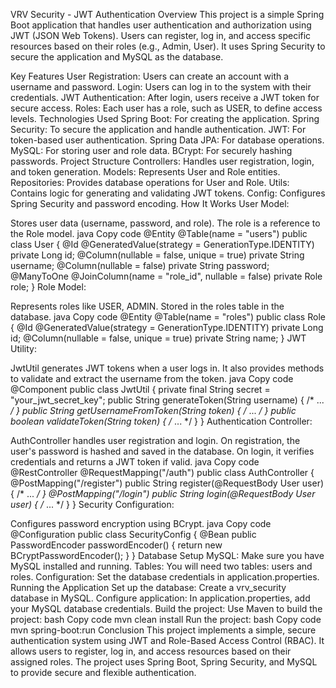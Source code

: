 VRV Security - JWT Authentication
Overview
This project is a simple Spring Boot application that handles user authentication and authorization using JWT (JSON Web Tokens). Users can register, log in, and access specific resources based on their roles (e.g., Admin, User). It uses Spring Security to secure the application and MySQL as the database.

Key Features
User Registration: Users can create an account with a username and password.
Login: Users can log in to the system with their credentials.
JWT Authentication: After login, users receive a JWT token for secure access.
Roles: Each user has a role, such as USER, to define access levels.
Technologies Used
Spring Boot: For creating the application.
Spring Security: To secure the application and handle authentication.
JWT: For token-based user authentication.
Spring Data JPA: For database operations.
MySQL: For storing user and role data.
BCrypt: For securely hashing passwords.
Project Structure
Controllers: Handles user registration, login, and token generation.
Models: Represents User and Role entities.
Repositories: Provides database operations for User and Role.
Utils: Contains logic for generating and validating JWT tokens.
Config: Configures Spring Security and password encoding.
How It Works
User Model:

Stores user data (username, password, and role).
The role is a reference to the Role model.
java
Copy code
@Entity
@Table(name = "users")
public class User {
    @Id
    @GeneratedValue(strategy = GenerationType.IDENTITY)
    private Long id;
    @Column(nullable = false, unique = true)
    private String username;
    @Column(nullable = false)
    private String password;
    @ManyToOne
    @JoinColumn(name = "role_id", nullable = false)
    private Role role;
}
Role Model:

Represents roles like USER, ADMIN.
Stored in the roles table in the database.
java
Copy code
@Entity
@Table(name = "roles")
public class Role {
    @Id
    @GeneratedValue(strategy = GenerationType.IDENTITY)
    private Long id;
    @Column(nullable = false, unique = true)
    private String name;
}
JWT Utility:

JwtUtil generates JWT tokens when a user logs in.
It also provides methods to validate and extract the username from the token.
java
Copy code
@Component
public class JwtUtil {
    private final String secret = "your_jwt_secret_key";
    public String generateToken(String username) { /* ... */ }
    public String getUsernameFromToken(String token) { /* ... */ }
    public boolean validateToken(String token) { /* ... */ }
}
Authentication Controller:

AuthController handles user registration and login.
On registration, the user's password is hashed and saved in the database.
On login, it verifies credentials and returns a JWT token if valid.
java
Copy code
@RestController
@RequestMapping("/auth")
public class AuthController {
    @PostMapping("/register")
    public String register(@RequestBody User user) { /* ... */ }
    @PostMapping("/login")
    public String login(@RequestBody User user) { /* ... */ }
}
Security Configuration:

Configures password encryption using BCrypt.
java
Copy code
@Configuration
public class SecurityConfig {
    @Bean
    public PasswordEncoder passwordEncoder() {
        return new BCryptPasswordEncoder();
    }
}
Database Setup
MySQL: Make sure you have MySQL installed and running.
Tables: You will need two tables: users and roles.
Configuration: Set the database credentials in application.properties.
Running the Application
Set up the database: Create a vrv_security database in MySQL.
Configure application: In application.properties, add your MySQL database credentials.
Build the project: Use Maven to build the project:
bash
Copy code
mvn clean install
Run the project:
bash
Copy code
mvn spring-boot:run
Conclusion
This project implements a simple, secure authentication system using JWT and Role-Based Access Control (RBAC). It allows users to register, log in, and access resources based on their assigned roles. The project uses Spring Boot, Spring Security, and MySQL to provide secure and flexible authentication.
